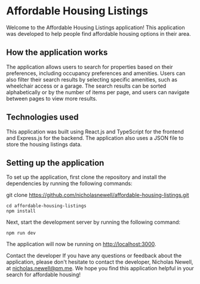 # Affordable Housing Listings

Welcome to the Affordable Housing Listings application! This application was developed to help people find affordable housing options in their area.

## How the application works

The application allows users to search for properties based on their preferences, including occupancy preferences and amenities. Users can also filter their search results by selecting specific amenities, such as wheelchair access or a garage. The search results can be sorted alphabetically or by the number of items per page, and users can navigate between pages to view more results.

## Technologies used

This application was built using React.js and TypeScript for the frontend and Express.js for the backend. The application also uses a JSON file to store the housing listings data.

## Setting up the application

To set up the application, first clone the repository and install the dependencies by running the following commands:

git clone https://github.com/nicholasnewell/affordable-housing-listings.git

`cd affordable-housing-listings`  
`npm install`

Next, start the development server by running the following command:

`npm run dev`

The application will now be running on [http://localhost:3000](http://localhost:3000).

Contact the developer
If you have any questions or feedback about the application, please don't hesitate to contact the developer, Nicholas Newell, at nicholas.newell@pm.me. We hope you find this application helpful in your search for affordable housing!
